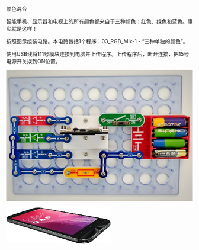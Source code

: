 颜色混合

智能手机、显示器和电视上的所有颜色都来自于三种颜色：红色、绿色和蓝色。事实就是这样！

按照图示组装电路。本电路包括1个程序：03_RGB_Mix-1 - “三种单独的颜色”。

使用USB线将111号模块连接到电脑并上传程序。上传程序后，断开连接，把15号电源开关拨到ON位置。

![](060p1.jpg)

![](060p2.png)
